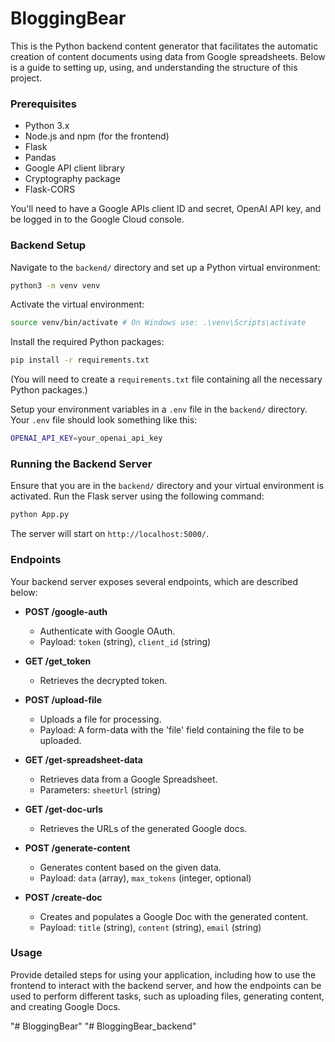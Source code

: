 # BloggingBear

This is the Python backend content generator that facilitates the automatic creation of content documents using data from Google spreadsheets. Below is a guide to setting up, using, and understanding the structure of this project.


### Prerequisites

- Python 3.x
- Node.js and npm (for the frontend)
- Flask
- Pandas
- Google API client library
- Cryptography package
- Flask-CORS

You'll need to have a Google APIs client ID and secret, OpenAI API key, and be logged in to the Google Cloud console.



### Backend Setup

Navigate to the `backend/` directory and set up a Python virtual environment:

```sh
python3 -m venv venv
```

Activate the virtual environment:

```sh
source venv/bin/activate # On Windows use: .\venv\Scripts\activate
```

Install the required Python packages:

```sh
pip install -r requirements.txt
```

(You will need to create a `requirements.txt` file containing all the necessary Python packages.)

Setup your environment variables in a `.env` file in the `backend/` directory. Your `.env` file should look something like this:

```sh
OPENAI_API_KEY=your_openai_api_key
```

### Running the Backend Server

Ensure that you are in the `backend/` directory and your virtual environment is activated. Run the Flask server using the following command:

```sh
python App.py
```

The server will start on `http://localhost:5000/`.

### Endpoints

Your backend server exposes several endpoints, which are described below:

- **POST /google-auth**
  - Authenticate with Google OAuth.
  - Payload: `token` (string), `client_id` (string)
  
- **GET /get_token**
  - Retrieves the decrypted token.

- **POST /upload-file**
  - Uploads a file for processing.
  - Payload: A form-data with the 'file' field containing the file to be uploaded.

- **GET /get-spreadsheet-data**
  - Retrieves data from a Google Spreadsheet.
  - Parameters: `sheetUrl` (string)

- **GET /get-doc-urls**
  - Retrieves the URLs of the generated Google docs.

- **POST /generate-content**
  - Generates content based on the given data.
  - Payload: `data` (array), `max_tokens` (integer, optional)

- **POST /create-doc**
  - Creates and populates a Google Doc with the generated content.
  - Payload: `title` (string), `content` (string), `email` (string)

### Usage

Provide detailed steps for using your application, including how to use the frontend to interact with the backend server, and how the endpoints can be used to perform different tasks, such as uploading files, generating content, and creating Google Docs.


"# BloggingBear" 
"# BloggingBear_backend" 
